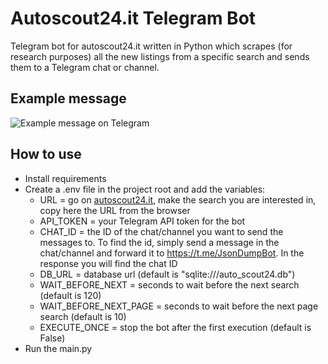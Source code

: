 # Autoscout24.it Telegram Bot
Telegram bot for autoscout24.it written in Python which scrapes (for research purposes) all the new listings from a specific search and sends them to a Telegram chat or channel.

## Example message
![Example message on Telegram](example.png "Example message")

## How to use
- Install requirements
- Create a .env file in the project root and add the variables:
    - URL = go on [autoscout24.it](https://autoscout24.it), make the search you are interested in, copy here the URL from the browser
    - API_TOKEN = your Telegram API token for the bot
    - CHAT_ID = the ID of the chat/channel you want to send the messages to. To find the id, simply send a message in the chat/channel and forward it to https://t.me/JsonDumpBot. In the response you will find the chat ID
    - DB_URL = database url (default is "sqlite:///auto_scout24.db")
    - WAIT_BEFORE_NEXT = seconds to wait before the next search (default is 120)
    - WAIT_BEFORE_NEXT_PAGE = seconds to wait before the next page search (default is 10)
    - EXECUTE_ONCE = stop the bot after the first execution (default is False)
- Run the main.py